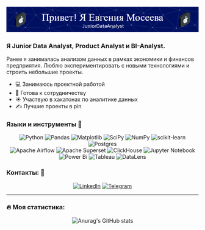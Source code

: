 ![Header](https://github.com/moseevaevgeniya/moseevaevgeniya/blob/d0c2f42bdba3dd75495a1b39e2c165861f4b12f0/github-header-image.png)

### Я Junior Data Analyst, Product Analyst и BI-Analyst.  


Ранее я занималась анализом данных в рамках экономики и финансов предприятия. Люблю экспериментировать с новыми технологиями и строить небольшие проекты.

- 💻 Занимаюсь проектной работой
- 👯 Готова к сотрудничеству
- ☀️ Участвую в хакатонах по аналитике данных
- ✍️ Лучшие проекты в pin

### Языки и инструменты 🔧  


<div align="center">
  
![Python](https://img.shields.io/badge/-Python-0b0038?style=for-the-badge&logo=python&logoColor=3c78a9)
![Pandas](https://img.shields.io/badge/pandas-0b0038?style=for-the-badge&logo=pandas&logoColor=white)
![Matplotlib](https://img.shields.io/badge/Matplotlib-%23ffffff.svg?style=for-the-badge&logo=Matplotlib&logoColor=black)
![SciPy](https://img.shields.io/badge/SciPy-0b0038?style=for-the-badge&logo=scipy&logoColor=%white)
![NumPy](https://img.shields.io/badge/numpy-0b0038?style=for-the-badge&logo=numpy&logoColor=4c74cc)
![scikit-learn](https://img.shields.io/badge/scikit--learn-0b0038?style=for-the-badge&logo=scikit-learn&logoColor=fa9b38)
![Postgres](https://img.shields.io/badge/postgres-%23316192.svg?style=for-the-badge&logo=postgresql&logoColor=white)   
![Apache Airflow](https://img.shields.io/badge/Apache%20Airflow-0b0038?style=for-the-badge&logo=Apache%20Airflow&logoColor=e4351d)
![Apache Superset](https://img.shields.io/badge/Apache%20Superset-0b0038?style=for-the-badge&logo=Apache%20Superset&logoColor=e4351d)
![ClickHouse](https://img.shields.io/badge/ClickHouse-0b0038?style=for-the-badge&logo=ClickHouse&logoColor=4c74cc)
![Jupyter Notebook](https://img.shields.io/badge/jupyter-%23FA0F00.svg?style=for-the-badge&logo=jupyter&logoColor=white)
![Power Bi](https://img.shields.io/badge/power_bi-F2C811?style=for-the-badge&logo=powerbi&logoColor=black)
![Tableau](https://img.shields.io/badge/Tableau-F2C811?style=for-the-badge&logo=Tableau&logoColor=black)
![DataLens](https://img.shields.io/badge/DataLens-F2C811?style=for-the-badge&logo=DataLens&logoColor=black)
</div>

### Контакты: 👀  


<div align="center">
  
[![LinkedIn](https://img.shields.io/badge/linkedin-0b0038?style=for-the-badge&logo=linkedin&logoColor=white)](https://www.linkedin.com/in/евгения-мосеева)
[![Telegram](https://img.shields.io/badge/Telegram-0b0038?style=for-the-badge&logo=telegram&logoColor=white)](https://t.me/EvgeniyaMoseeva)
  
</div>

---

### :fire: Моя статистика:

<div align="center">
  
![Anurag's GitHub stats](https://github-readme-stats.vercel.app/api?username=moseevaevgeniya&theme=midnight-purple&show_icons=true)
  
</div>
